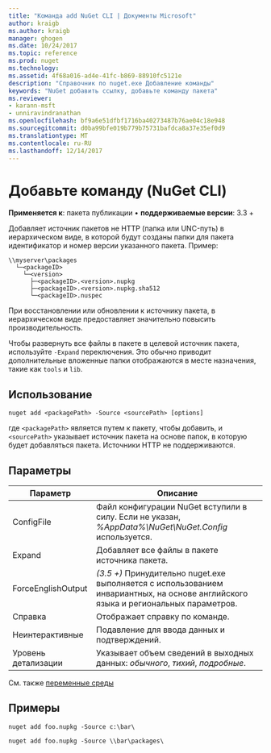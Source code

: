 ```yaml
---
title: "Команда add NuGet CLI | Документы Microsoft"
author: kraigb
ms.author: kraigb
manager: ghogen
ms.date: 10/24/2017
ms.topic: reference
ms.prod: nuget
ms.technology: 
ms.assetid: 4f68a016-ad4e-41fc-b869-88910fc5121e
description: "Справочник по nuget.exe Добавление команды"
keywords: "NuGet добавить ссылку, добавьте команду пакета"
ms.reviewer:
- karann-msft
- unniravindranathan
ms.openlocfilehash: bf9a6e51dfbf1716ba40273487b76ae04c18e948
ms.sourcegitcommit: d0ba99bfe019b779b75731bafdca8a37e35ef0d9
ms.translationtype: MT
ms.contentlocale: ru-RU
ms.lasthandoff: 12/14/2017
---
```

# <a name="add-command-nuget-cli"></a>Добавьте команду (NuGet CLI)

**Применяется к**: пакета публикации &bullet; **поддерживаемые версии**: 3.3 +

Добавляет источник пакетов не HTTP (папка или UNC-путь) в иерархическом виде, в которой будут созданы папки для пакета идентификатор и номер версии указанного пакета. Пример:

    \\myserver\packages
      └─<packageID>
        └─<version>
          ├─<packageID>.<version>.nupkg
          ├─<packageID>.<version>.nupkg.sha512
          └─<packageID>.nuspec

При восстановлении или обновлении к источнику пакета, в иерархическом виде предоставляет значительно повысить производительность.

Чтобы развернуть все файлы в пакете в целевой источник пакета, используйте `-Expand` переключения. Это обычно приводит дополнительные вложенные папки отображаются в месте назначения, такие как `tools` и `lib`.

## <a name="usage"></a>Использование

```
nuget add <packagePath> -Source <sourcePath> [options]
```

где `<packagePath>` является путем к пакету, чтобы добавить, и `<sourcePath>` указывает источник пакета на основе папок, в которую будет добавляться пакета. Источники HTTP не поддерживаются.

## <a name="options"></a>Параметры

| Параметр | Описание |
| --- | --- |
| ConfigFile | Файл конфигурации NuGet вступили в силу. Если не указан, *%AppData%\NuGet\NuGet.Config* используется.| 
| Expand | Добавляет все файлы в пакете источника пакета. |
| ForceEnglishOutput | *(3.5 +)*  Принудительно nuget.exe выполняется с использованием инвариантных, на основе английского языка и региональных параметров. |
| Справка | Отображает справку по команде. |
| Неинтерактивные | Подавление для ввода данных и подтверждений. |
| Уровень детализации | Указывает объем сведений в выходных данных: *обычного*, *тихий*, *подробные*. |

См. также [переменные среды](cli-ref-environment-variables.md)

## <a name="examples"></a>Примеры

```
nuget add foo.nupkg -Source c:\bar\

nuget add foo.nupkg -Source \\bar\packages\
```
